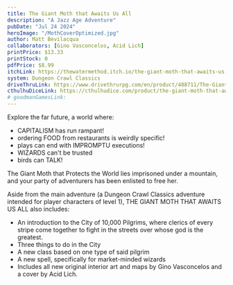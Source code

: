```yaml
---
title: The Giant Moth that Awaits Us All
description: "A Jazz Age Adventure"
pubDate: "Jul 24 2024"
heroImage: "/MothCoverOptimized.jpg"
author: Matt Bevilacqua
collaborators: [Gino Vasconcelos, Acid Lich]
printPrice: $13.33
printStock: 0
pdfPrice: $8.99
itchLink: https://thewatermethod.itch.io/the-giant-moth-that-awaits-us-all
system: Dungeon Crawl Classics
driveThruLink: https://www.drivethrurpg.com/en/product/488711/The-Giant-Moth-That-Awaits-Us-All-A-Level-1-Adventure-for-Dungeon-Crawl-Classics
cthulhuDiceLink: https://cthulhudice.com/product/the-giant-moth-that-awaits-us-all-dcc/
# goodmanGamesLink:
---
```


Explore the far future, a world where:

- CAPITALISM has run rampant!
- ordering FOOD from restaurants is weirdly specific!
- plays can end with IMPROMPTU executions!
- WIZARDS can't be trusted
- birds can TALK!

The Giant Moth that Protects the World lies imprisoned under a mountain, and your party of adventurers has been enlisted to free her.

Aside from the main adventure (a Dungeon Crawl Classics adventure intended for player characters of level 1), THE GIANT MOTH THAT AWAITS US ALL also includes:

- An introduction to the City of 10,000 Pilgrims, where clerics of every stripe come together to fight in the streets over whose god is the greatest.
- Three things to do in the City
- A new class based on one type of said pilgrim
- A new spell, specifically for market-minded wizards
- Includes all new original interior art and maps by Gino Vasconcelos and a cover by Acid Lich.
